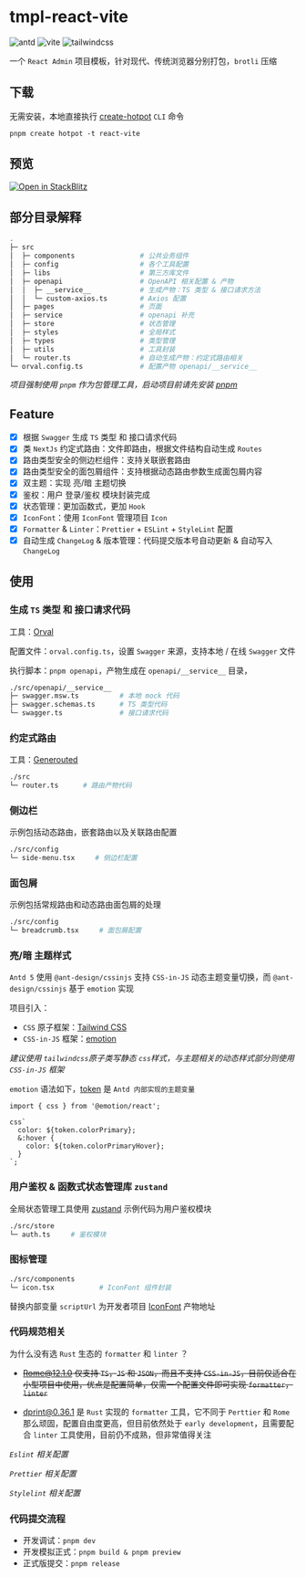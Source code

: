 # tmpl-react-vite

![antd](https://img.shields.io/badge/AntD_5-0170FE?logo=antdesign)
![vite](https://img.shields.io/badge/Vite-646CFF?logo=vite&labelColor=263238)
![tailwindcss](https://img.shields.io/badge/Tailwind_CSS-06B6D4?logo=tailwindcss&labelColor=263238)

一个 `React Admin` 项目模板，针对现代、传统浏览器分别打包，`brotli` 压缩

## 下载

无需安装，本地直接执行 [create-hotpot](https://github.com/binghuis/create-hotpot) `CLI` 命令

```
pnpm create hotpot -t react-vite
```

## 预览

[![Open in StackBlitz](https://developer.stackblitz.com/img/open_in_stackblitz.svg)](https://stackblitz.com/github.com/binghuis/tmpl-react-vite)

## 部分目录解释

```bash
.
├─ src
│  ├─ components                # 公共业务组件
│  ├─ config                    # 各个工具配置
│  ├─ libs                      # 第三方库文件
│  ├─ openapi                   # OpenAPI 相关配置 & 产物
│  │  ├─ __service__            # 生成产物：TS 类型 & 接口请求方法
│  │  └─ custom-axios.ts        # Axios 配置
│  ├─ pages                     # 页面
│  ├─ service                   # openapi 补充
│  ├─ store                     # 状态管理
│  ├─ styles                    # 全局样式
│  ├─ types                     # 类型管理
│  ├─ utils                     # 工具封装
│  └─ router.ts                 # 自动生成产物：约定式路由相关
└─ orval.config.ts              # 配置产物 openapi/__service__
```

_项目强制使用 `pnpm` 作为包管理工具，启动项目前请先安装 [pnpm](https://pnpm.io/installation)_

## Feature

- [x] 根据 `Swagger` 生成 `TS` 类型 和 接口请求代码
- [x] 类 `NextJs` 约定式路由：文件即路由，根据文件结构自动生成 `Routes`
- [x] 路由类型安全的侧边栏组件：支持关联嵌套路由
- [x] 路由类型安全的面包屑组件：支持根据动态路由参数生成面包屑内容
- [x] 双主题：实现 亮/暗 主题切换
- [x] 鉴权：用户 登录/鉴权 模块封装完成
- [x] 状态管理：更加函数式，更加 `Hook`
- [x] `IconFont`：使用 `IconFont` 管理项目 `Icon`
- [x] `Formatter` & `Linter`：`Prettier` + `ESLint` + `StyleLint` 配置
- [x] 自动生成 `ChangeLog` & 版本管理：代码提交版本号自动更新 & 自动写入 `ChangeLog`

## 使用

### 生成 `TS` 类型 和 接口请求代码

工具：[Orval](https://github.com/anymaniax/orval)

配置文件：`orval.config.ts`，设置 `Swagger` 来源，支持本地 / 在线 `Swagger` 文件

执行脚本：`pnpm openapi`，产物生成在 `openapi/__service__` 目录，

```bash
./src/openapi/__service__
├─ swagger.msw.ts          # 本地 mock 代码
├─ swagger.schemas.ts      # TS 类型代码
└─ swagger.ts              # 接口请求代码
```

### 约定式路由

工具：[Generouted](https://github.com/oedotme/generouted)

```bash
./src
└─ router.ts      # 路由产物代码
```

### 侧边栏

示例包括动态路由，嵌套路由以及关联路由配置

```bash
./src/config
└─ side-menu.tsx     # 侧边栏配置
```

### 面包屑

示例包括常规路由和动态路由面包屑的处理

```bash
./src/config
└─ breadcrumb.tsx     # 面包屑配置
```

### 亮/暗 主题样式

`Antd 5` 使用 `@ant-design/cssinjs` 支持 `CSS-in-JS` 动态主题变量切换，而 `@ant-design/cssinjs` 基于 `emotion` 实现

项目引入：

- `CSS` 原子框架：[Tailwind CSS](https://github.com/tailwindlabs/tailwindcss)
- `CSS-in-JS` 框架：[emotion](https://github.com/emotion-js/emotion)

_建议使用 `tailwindcss`原子类写静态 `css`样式，与主题相关的动态样式部分则使用 `CSS-in-JS` 框架_

`emotion` 语法如下，[token](https://ant-design.gitee.io/docs/react/customize-theme-cn#seedtoken) 是 `Antd 内部实现的主题变量`

```tsx
import { css } from '@emotion/react';

css`
  color: ${token.colorPrimary};
  &:hover {
    color: ${token.colorPrimaryHover};
  }
`;
```

### 用户鉴权 & 函数式状态管理库 `zustand`

全局状态管理工具使用 [zustand](https://github.com/pmndrs/zustand) 示例代码为用户鉴权模块

```bash
./src/store
└─ auth.ts     # 鉴权模块
```

### 图标管理

```bash
./src/components
└─ icon.tsx           # IconFont 组件封装
```

替换内部变量 `scriptUrl` 为开发者项目 [IconFont](https://www.iconfont.cn/) 产物地址

### 代码规范相关

为什么没有选 `Rust` 生态的 `formatter` 和 `linter` ？

- ~~[Rome@12.1.0](https://github.com/rome/tools) 仅支持 `TS`，`JS` 和 `JSON`，而且不支持 `CSS-in-JS`，目前仅适合在小型项目中使用，优点是配置简单，仅需一个配置文件即可实现 `formatter`，`linter`~~

- [dprint@0.36.1](https://github.com/dprint/dprint) 是 `Rust` 实现的 `formatter` 工具，它不同于 `Perttier` 和 `Rome` 那么顽固，配置自由度更高，但目前依然处于 `early development`，且需要配合 `linter` 工具使用，目前仍不成熟，但非常值得关注

_`Eslint` 相关配置_

_`Prettier` 相关配置_

_`Stylelint` 相关配置_

### 代码提交流程

- 开发调试：`pnpm dev`
- 开发模拟正式：`pnpm build & pnpm preview`
- 正式版提交：`pnpm release`
